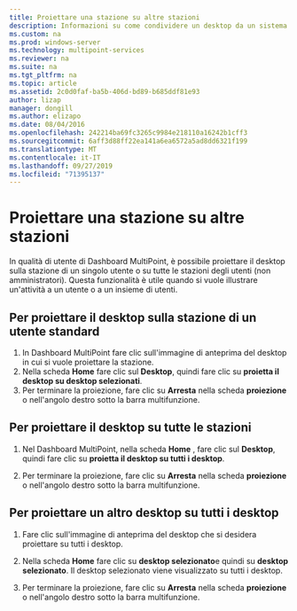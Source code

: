 ```yaml
---
title: Proiettare una stazione su altre stazioni
description: Informazioni su come condividere un desktop da un sistema a un altro in MultiPoint Services
ms.custom: na
ms.prod: windows-server
ms.technology: multipoint-services
ms.reviewer: na
ms.suite: na
ms.tgt_pltfrm: na
ms.topic: article
ms.assetid: 2c0d0faf-ba5b-406d-bd89-b685ddf81e93
author: lizap
manager: dongill
ms.author: elizapo
ms.date: 08/04/2016
ms.openlocfilehash: 242214ba69fc3265c9984e218110a16242b1cff3
ms.sourcegitcommit: 6aff3d88ff22ea141a6ea6572a5ad8dd6321f199
ms.translationtype: MT
ms.contentlocale: it-IT
ms.lasthandoff: 09/27/2019
ms.locfileid: "71395137"
---
```

# <a name="project-a-station-to-other-stations"></a>Proiettare una stazione su altre stazioni
In qualità di utente di Dashboard MultiPoint, è possibile proiettare il desktop sulla stazione di un singolo utente o su tutte le stazioni degli utenti (non amministratori). Questa funzionalità è utile quando si vuole illustrare un'attività a un utente o a un insieme di utenti.  
  
## <a name="to-project-your-desktop-to-a-standard-users-station"></a>Per proiettare il desktop sulla stazione di un utente standard  
  
1.  In Dashboard MultiPoint fare clic sull'immagine di anteprima del desktop in cui si vuole proiettare la stazione.  
2.  Nella scheda **Home** fare clic sul **Desktop**, quindi fare clic su **proietta il desktop su desktop selezionati**.  
3.  Per terminare la proiezione, fare clic su **Arresta** nella scheda **proiezione** o nell'angolo destro sotto la barra multifunzione.  
  
## <a name="to-project-your-desktop-to-all-stations"></a>Per proiettare il desktop su tutte le stazioni  
  
1.  Nel Dashboard MultiPoint, nella scheda **Home** , fare clic sul **Desktop**, quindi fare clic su **proietta il desktop su tutti i desktop**.  
  
2.  Per terminare la proiezione, fare clic su **Arresta** nella scheda **proiezione** o nell'angolo destro sotto la barra multifunzione.  
  
## <a name="to-project-a-different-desktop-to-all-desktops"></a>Per proiettare un altro desktop su tutti i desktop  
  
1.  Fare clic sull'immagine di anteprima del desktop che si desidera proiettare su tutti i desktop.  
  
2.  Nella scheda **Home** fare clic su **desktop selezionato**e quindi su **desktop selezionato**. Il desktop selezionato viene visualizzato su tutti i desktop.  
  
3.  Per terminare la proiezione, fare clic su **Arresta** nella scheda **proiezione** o nell'angolo destro sotto la barra multifunzione.  